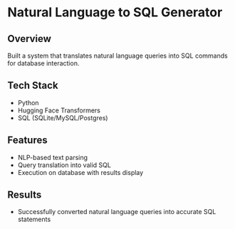 # Natural Language to SQL Generator

## Overview
Built a system that translates natural language queries into SQL commands for database interaction.

## Tech Stack
- Python
- Hugging Face Transformers
- SQL (SQLite/MySQL/Postgres)

## Features
- NLP-based text parsing
- Query translation into valid SQL
- Execution on database with results display

## Results
- Successfully converted natural language queries into accurate SQL statements
